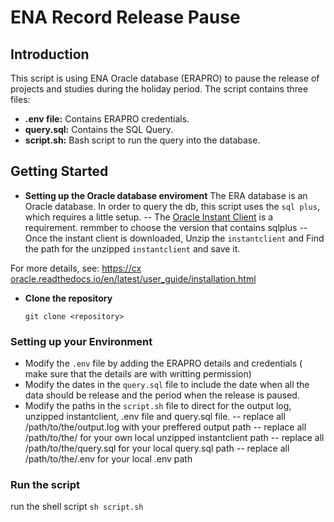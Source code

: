 # ENA Record Release Pause

## Introduction

This script is using ENA Oracle database (ERAPRO) to pause the release of projects and studies during the holiday period. 
The script contains three files: 
-  **.env file:** Contains ERAPRO credentials.
-  **query.sql:** Contains the SQL Query.
-  **script.sh:** Bash script to run the query into the database.

## Getting Started

- **Setting up the Oracle database enviroment**
The ERA database is an Oracle database. In order to query the db, this script uses the `sql plus`, which requires a little setup.
 -- The [Oracle Instant Client](https://www.oracle.com/database/technologies/instant-client.html) is a requirement. remmber to choose the version that contains sqlplus
 -- Once the instant client is downloaded, Unzip the `instantclient` and Find the path for the unzipped `instantclient`  and save it.
    
For more details, see: [https://cx oracle.readthedocs.io/en/latest/user_guide/installation.html](https://cxoracle.readthedocs.io/en/latest/user_guide/installation.html)

- **Clone the repository**
	```
	git clone <repository>
	```
	
### Setting up your Environment
- Modify the `.env` file by adding the ERAPRO details and credentials ( make sure that the details are with writting permission)
- Modify the dates in the `query.sql` file to include the date when all the data should be release and the period when the release is paused. 
- Modify the paths in the `script.sh` file to direct for the output log, unzipped instantclient, .env file and query.sql file.
-- replace all /path/to/the/output.log with your preffered output path
-- replace all /path/to/the/<instantclient-version> for your own local unzipped instantclient path
-- replace all /path/to/the/query.sql for your local  query.sql path 
-- replace all /path/to/the/.env for your local .env path

### Run the script
run the shell script
`sh script.sh`